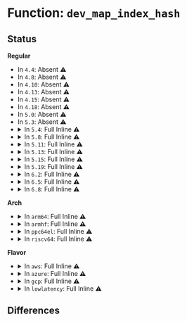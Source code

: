 # Function: <code>dev_map_index_hash</code>

## Status
<b>Regular</b>
<ul>
<li>
In <code>4.4</code>: Absent ⚠️
</li>
<li>
In <code>4.8</code>: Absent ⚠️
</li>
<li>
In <code>4.10</code>: Absent ⚠️
</li>
<li>
In <code>4.13</code>: Absent ⚠️
</li>
<li>
In <code>4.15</code>: Absent ⚠️
</li>
<li>
In <code>4.18</code>: Absent ⚠️
</li>
<li>
In <code>5.0</code>: Absent ⚠️
</li>
<li>
In <code>5.3</code>: Absent ⚠️
</li>
<li>
<details>
<summary>In <code>5.4</code>: Full Inline ⚠️</summary>

**Collision:** Unique Static

**Inline:** Full

**Transformation:** False

**Instances:**

```
In kernel/bpf/devmap.c (ffffffff811ff22e)
Location: kernel/bpf/devmap.c:104
Inline: True
Inline callers:
  - kernel/bpf/devmap.c:dev_map_notification
  - kernel/bpf/devmap.c:dev_map_hash_update_elem
  - kernel/bpf/devmap.c:dev_map_hash_update_elem
  - kernel/bpf/devmap.c:dev_map_hash_delete_elem
  - kernel/bpf/devmap.c:dev_map_hash_lookup_elem
  - kernel/bpf/devmap.c:dev_map_hash_get_next_key
  - kernel/bpf/devmap.c:dev_map_hash_get_next_key
  - kernel/bpf/devmap.c:dev_map_free
```
</details>
</li>
<li>
<details>
<summary>In <code>5.8</code>: Full Inline ⚠️</summary>

**Collision:** Unique Static

**Inline:** Full

**Transformation:** False

**Instances:**

```
In kernel/bpf/devmap.c (ffffffff812265df)
Location: kernel/bpf/devmap.c:103
Inline: True
Inline callers:
  - kernel/bpf/devmap.c:dev_map_hash_remove_netdev
  - kernel/bpf/devmap.c:__dev_map_hash_update_elem
  - kernel/bpf/devmap.c:__dev_map_hash_update_elem
  - kernel/bpf/devmap.c:dev_map_hash_delete_elem
  - kernel/bpf/devmap.c:dev_map_hash_lookup_elem
  - kernel/bpf/devmap.c:dev_map_hash_get_next_key
  - kernel/bpf/devmap.c:dev_map_hash_get_next_key
  - kernel/bpf/devmap.c:dev_map_free
```
</details>
</li>
<li>
<details>
<summary>In <code>5.11</code>: Full Inline ⚠️</summary>

**Collision:** Unique Static

**Inline:** Full

**Transformation:** False

**Instances:**

```
In kernel/bpf/devmap.c (ffffffff8122d1cf)
Location: kernel/bpf/devmap.c:103
Inline: True
Inline callers:
  - kernel/bpf/devmap.c:dev_map_hash_remove_netdev
  - kernel/bpf/devmap.c:__dev_map_hash_update_elem
  - kernel/bpf/devmap.c:__dev_map_hash_update_elem
  - kernel/bpf/devmap.c:dev_map_hash_delete_elem
  - kernel/bpf/devmap.c:dev_map_hash_lookup_elem
  - kernel/bpf/devmap.c:dev_map_hash_get_next_key
  - kernel/bpf/devmap.c:dev_map_hash_get_next_key
  - kernel/bpf/devmap.c:dev_map_free
```
</details>
</li>
<li>
<details>
<summary>In <code>5.13</code>: Full Inline ⚠️</summary>

**Collision:** Unique Static

**Inline:** Full

**Transformation:** False

**Instances:**

```
In kernel/bpf/devmap.c (ffffffff8123260b)
Location: kernel/bpf/devmap.c:103
Inline: True
Inline callers:
  - kernel/bpf/devmap.c:dev_map_notification
  - kernel/bpf/devmap.c:dev_hash_map_redirect
  - kernel/bpf/devmap.c:__dev_map_hash_update_elem
  - kernel/bpf/devmap.c:__dev_map_hash_update_elem
  - kernel/bpf/devmap.c:dev_map_hash_delete_elem
  - kernel/bpf/devmap.c:dev_map_hash_lookup_elem
  - kernel/bpf/devmap.c:dev_map_hash_get_next_key
  - kernel/bpf/devmap.c:dev_map_hash_get_next_key
  - kernel/bpf/devmap.c:dev_map_free
```
</details>
</li>
<li>
<details>
<summary>In <code>5.15</code>: Full Inline ⚠️</summary>

**Collision:** Unique Static

**Inline:** Full

**Transformation:** False

**Instances:**

```
In kernel/bpf/devmap.c (ffffffff8126b997)
Location: kernel/bpf/devmap.c:104
Inline: True
Inline callers:
  - kernel/bpf/devmap.c:dev_map_notification
  - kernel/bpf/devmap.c:dev_hash_map_redirect
  - kernel/bpf/devmap.c:__dev_map_hash_update_elem
  - kernel/bpf/devmap.c:__dev_map_hash_update_elem
  - kernel/bpf/devmap.c:dev_map_hash_delete_elem
  - kernel/bpf/devmap.c:dev_map_hash_lookup_elem
  - kernel/bpf/devmap.c:dev_map_redirect_multi
  - kernel/bpf/devmap.c:dev_map_enqueue_multi
  - kernel/bpf/devmap.c:dev_map_hash_get_next_key
  - kernel/bpf/devmap.c:dev_map_hash_get_next_key
  - kernel/bpf/devmap.c:dev_map_free
```
</details>
</li>
<li>
<details>
<summary>In <code>5.19</code>: Full Inline ⚠️</summary>

**Collision:** Unique Static

**Inline:** Full

**Transformation:** False

**Instances:**

```
In kernel/bpf/devmap.c (ffffffff812ba83e)
Location: kernel/bpf/devmap.c:105
Inline: True
Inline callers:
  - kernel/bpf/devmap.c:dev_map_notification
  - kernel/bpf/devmap.c:dev_hash_map_redirect
  - kernel/bpf/devmap.c:__dev_map_hash_update_elem
  - kernel/bpf/devmap.c:__dev_map_hash_update_elem
  - kernel/bpf/devmap.c:dev_map_hash_delete_elem
  - kernel/bpf/devmap.c:dev_map_hash_lookup_elem
  - kernel/bpf/devmap.c:dev_map_redirect_multi
  - kernel/bpf/devmap.c:dev_map_enqueue_multi
  - kernel/bpf/devmap.c:dev_map_hash_get_next_key
  - kernel/bpf/devmap.c:dev_map_hash_get_next_key
  - kernel/bpf/devmap.c:dev_map_free
```
</details>
</li>
<li>
<details>
<summary>In <code>6.2</code>: Full Inline ⚠️</summary>

**Collision:** Unique Static

**Inline:** Full

**Transformation:** False

**Instances:**

```
In kernel/bpf/devmap.c (ffffffff8131dd0a)
Location: kernel/bpf/devmap.c:105
Inline: True
Inline callers:
  - kernel/bpf/devmap.c:dev_map_notification
  - kernel/bpf/devmap.c:dev_hash_map_redirect
  - kernel/bpf/devmap.c:__dev_map_hash_update_elem
  - kernel/bpf/devmap.c:__dev_map_hash_update_elem
  - kernel/bpf/devmap.c:dev_map_hash_delete_elem
  - kernel/bpf/devmap.c:dev_map_hash_lookup_elem
  - kernel/bpf/devmap.c:dev_map_redirect_multi
  - kernel/bpf/devmap.c:dev_map_enqueue_multi
  - kernel/bpf/devmap.c:dev_map_hash_get_next_key
  - kernel/bpf/devmap.c:dev_map_hash_get_next_key
  - kernel/bpf/devmap.c:dev_map_free
```
</details>
</li>
<li>
<details>
<summary>In <code>6.5</code>: Full Inline ⚠️</summary>

**Collision:** Unique Static

**Inline:** Full

**Transformation:** False

**Instances:**

```
In kernel/bpf/devmap.c (ffffffff8134da48)
Location: kernel/bpf/devmap.c:105
Inline: True
Inline callers:
  - kernel/bpf/devmap.c:dev_map_notification
  - kernel/bpf/devmap.c:dev_hash_map_redirect
  - kernel/bpf/devmap.c:__dev_map_hash_update_elem
  - kernel/bpf/devmap.c:__dev_map_hash_update_elem
  - kernel/bpf/devmap.c:dev_map_hash_delete_elem
  - kernel/bpf/devmap.c:dev_map_hash_lookup_elem
  - kernel/bpf/devmap.c:dev_map_redirect_multi
  - kernel/bpf/devmap.c:dev_map_enqueue_multi
  - kernel/bpf/devmap.c:dev_map_hash_get_next_key
  - kernel/bpf/devmap.c:dev_map_hash_get_next_key
  - kernel/bpf/devmap.c:dev_map_free
```
</details>
</li>
<li>
<details>
<summary>In <code>6.8</code>: Full Inline ⚠️</summary>

**Collision:** Unique Static

**Inline:** Full

**Transformation:** False

**Instances:**

```
In kernel/bpf/devmap.c (ffffffff81374f68)
Location: kernel/bpf/devmap.c:104
Inline: True
Inline callers:
  - kernel/bpf/devmap.c:dev_map_notification
  - kernel/bpf/devmap.c:dev_hash_map_redirect
  - kernel/bpf/devmap.c:__dev_map_hash_update_elem
  - kernel/bpf/devmap.c:__dev_map_hash_update_elem
  - kernel/bpf/devmap.c:dev_map_hash_delete_elem
  - kernel/bpf/devmap.c:dev_map_hash_lookup_elem
  - kernel/bpf/devmap.c:dev_map_redirect_multi
  - kernel/bpf/devmap.c:dev_map_enqueue_multi
  - kernel/bpf/devmap.c:dev_map_hash_get_next_key
  - kernel/bpf/devmap.c:dev_map_hash_get_next_key
  - kernel/bpf/devmap.c:dev_map_free
```
</details>
</li>
</ul>
<b>Arch</b>
<ul>
<li>
<details>
<summary>In <code>arm64</code>: Full Inline ⚠️</summary>

**Collision:** Unique Static

**Inline:** Full

**Transformation:** False

**Instances:**

```
In kernel/bpf/devmap.c (ffff800010287220)
Location: kernel/bpf/devmap.c:104
Inline: True
Inline callers:
  - kernel/bpf/devmap.c:dev_map_notification
  - kernel/bpf/devmap.c:dev_map_hash_update_elem
  - kernel/bpf/devmap.c:dev_map_hash_update_elem
  - kernel/bpf/devmap.c:dev_map_hash_delete_elem
  - kernel/bpf/devmap.c:dev_map_hash_lookup_elem
  - kernel/bpf/devmap.c:dev_map_hash_get_next_key
  - kernel/bpf/devmap.c:dev_map_hash_get_next_key
  - kernel/bpf/devmap.c:dev_map_free
```
</details>
</li>
<li>
<details>
<summary>In <code>armhf</code>: Full Inline ⚠️</summary>

**Collision:** Unique Static

**Inline:** Full

**Transformation:** False

**Instances:**

```
In kernel/bpf/devmap.c (c04b732c)
Location: kernel/bpf/devmap.c:104
Inline: True
Inline callers:
  - kernel/bpf/devmap.c:dev_map_notification
  - kernel/bpf/devmap.c:dev_map_hash_update_elem
  - kernel/bpf/devmap.c:dev_map_hash_update_elem
  - kernel/bpf/devmap.c:dev_map_hash_delete_elem
  - kernel/bpf/devmap.c:dev_map_hash_lookup_elem
  - kernel/bpf/devmap.c:dev_map_hash_get_next_key
  - kernel/bpf/devmap.c:dev_map_hash_get_next_key
  - kernel/bpf/devmap.c:dev_map_free
```
</details>
</li>
<li>
<details>
<summary>In <code>ppc64el</code>: Full Inline ⚠️</summary>

**Collision:** Unique Static

**Inline:** Full

**Transformation:** False

**Instances:**

```
In kernel/bpf/devmap.c (c000000000331610)
Location: kernel/bpf/devmap.c:104
Inline: True
Inline callers:
  - kernel/bpf/devmap.c:dev_map_notification
  - kernel/bpf/devmap.c:dev_map_hash_update_elem
  - kernel/bpf/devmap.c:dev_map_hash_update_elem
  - kernel/bpf/devmap.c:dev_map_hash_delete_elem
  - kernel/bpf/devmap.c:dev_map_hash_lookup_elem
  - kernel/bpf/devmap.c:dev_map_hash_get_next_key
  - kernel/bpf/devmap.c:dev_map_hash_get_next_key
  - kernel/bpf/devmap.c:dev_map_free
```
</details>
</li>
<li>
<details>
<summary>In <code>riscv64</code>: Full Inline ⚠️</summary>

**Collision:** Unique Static

**Inline:** Full

**Transformation:** False

**Instances:**

```
In kernel/bpf/devmap.c (ffffffe0001bb568)
Location: kernel/bpf/devmap.c:104
Inline: True
Inline callers:
  - kernel/bpf/devmap.c:dev_map_notification
  - kernel/bpf/devmap.c:dev_map_hash_update_elem
  - kernel/bpf/devmap.c:dev_map_hash_update_elem
  - kernel/bpf/devmap.c:dev_map_hash_delete_elem
  - kernel/bpf/devmap.c:dev_map_hash_lookup_elem
  - kernel/bpf/devmap.c:dev_map_hash_get_next_key
  - kernel/bpf/devmap.c:dev_map_hash_get_next_key
  - kernel/bpf/devmap.c:dev_map_free
```
</details>
</li>
</ul>
<b>Flavor</b>
<ul>
<li>
<details>
<summary>In <code>aws</code>: Full Inline ⚠️</summary>

**Collision:** Unique Static

**Inline:** Full

**Transformation:** False

**Instances:**

```
In kernel/bpf/devmap.c (ffffffff811f784e)
Location: kernel/bpf/devmap.c:104
Inline: True
Inline callers:
  - kernel/bpf/devmap.c:dev_map_notification
  - kernel/bpf/devmap.c:dev_map_hash_update_elem
  - kernel/bpf/devmap.c:dev_map_hash_update_elem
  - kernel/bpf/devmap.c:dev_map_hash_delete_elem
  - kernel/bpf/devmap.c:dev_map_hash_lookup_elem
  - kernel/bpf/devmap.c:dev_map_hash_get_next_key
  - kernel/bpf/devmap.c:dev_map_hash_get_next_key
  - kernel/bpf/devmap.c:dev_map_free
```
</details>
</li>
<li>
<details>
<summary>In <code>azure</code>: Full Inline ⚠️</summary>

**Collision:** Unique Static

**Inline:** Full

**Transformation:** False

**Instances:**

```
In kernel/bpf/devmap.c (ffffffff811ea59e)
Location: kernel/bpf/devmap.c:104
Inline: True
Inline callers:
  - kernel/bpf/devmap.c:dev_map_notification
  - kernel/bpf/devmap.c:dev_map_hash_update_elem
  - kernel/bpf/devmap.c:dev_map_hash_update_elem
  - kernel/bpf/devmap.c:dev_map_hash_delete_elem
  - kernel/bpf/devmap.c:dev_map_hash_lookup_elem
  - kernel/bpf/devmap.c:dev_map_hash_get_next_key
  - kernel/bpf/devmap.c:dev_map_hash_get_next_key
  - kernel/bpf/devmap.c:dev_map_free
```
</details>
</li>
<li>
<details>
<summary>In <code>gcp</code>: Full Inline ⚠️</summary>

**Collision:** Unique Static

**Inline:** Full

**Transformation:** False

**Instances:**

```
In kernel/bpf/devmap.c (ffffffff811f561e)
Location: kernel/bpf/devmap.c:104
Inline: True
Inline callers:
  - kernel/bpf/devmap.c:dev_map_notification
  - kernel/bpf/devmap.c:dev_map_hash_update_elem
  - kernel/bpf/devmap.c:dev_map_hash_update_elem
  - kernel/bpf/devmap.c:dev_map_hash_delete_elem
  - kernel/bpf/devmap.c:dev_map_hash_lookup_elem
  - kernel/bpf/devmap.c:dev_map_hash_get_next_key
  - kernel/bpf/devmap.c:dev_map_hash_get_next_key
  - kernel/bpf/devmap.c:dev_map_free
```
</details>
</li>
<li>
<details>
<summary>In <code>lowlatency</code>: Full Inline ⚠️</summary>

**Collision:** Unique Static

**Inline:** Full

**Transformation:** False

**Instances:**

```
In kernel/bpf/devmap.c (ffffffff81203b78)
Location: kernel/bpf/devmap.c:104
Inline: True
Inline callers:
  - kernel/bpf/devmap.c:dev_map_notification
  - kernel/bpf/devmap.c:dev_map_hash_update_elem
  - kernel/bpf/devmap.c:dev_map_hash_update_elem
  - kernel/bpf/devmap.c:dev_map_hash_delete_elem
  - kernel/bpf/devmap.c:dev_map_hash_lookup_elem
  - kernel/bpf/devmap.c:dev_map_hash_get_next_key
  - kernel/bpf/devmap.c:dev_map_hash_get_next_key
  - kernel/bpf/devmap.c:dev_map_free
```
</details>
</li>
</ul>

## Differences
